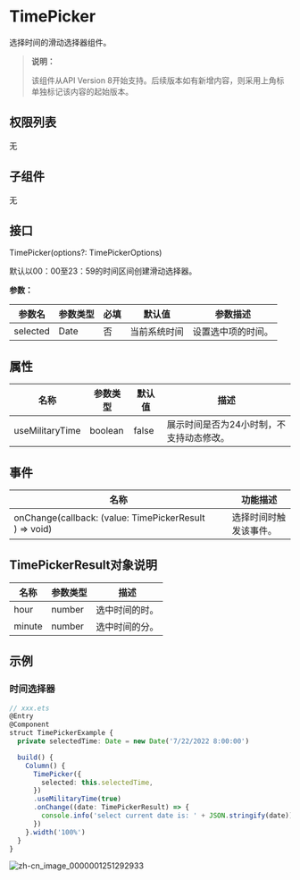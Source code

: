 # TimePicker

选择时间的滑动选择器组件。

> **说明：**
>
> 该组件从API Version 8开始支持。后续版本如有新增内容，则采用上角标单独标记该内容的起始版本。


## 权限列表

无


## 子组件

无


## 接口

TimePicker(options?: TimePickerOptions)

默认以00：00至23：59的时间区间创建滑动选择器。

**参数：**

| 参数名      | 参数类型 | 必填   | 默认值    | 参数描述      |
| -------- | ---- | ---- | ------ | --------- |
| selected | Date | 否    | 当前系统时间 | 设置选中项的时间。 |

## 属性

| 名称              | 参数类型    | 默认值   | 描述                    |
| --------------- | ------- | ----- | --------------------- |
| useMilitaryTime | boolean | false | 展示时间是否为24小时制，不支持动态修改。 |


## 事件

| 名称                                       | 功能描述        |
| ---------------------------------------- | ----------- |
| onChange(callback:&nbsp;(value:&nbsp;TimePickerResult )&nbsp;=&gt;&nbsp;void) | 选择时间时触发该事件。 |

## TimePickerResult对象说明
| 名称     | 参数类型   | 描述      |
| ------ | ------ | ------- |
| hour   | number | 选中时间的时。 |
| minute | number | 选中时间的分。 |


## 示例


### 时间选择器

```ts
// xxx.ets
@Entry
@Component
struct TimePickerExample {
  private selectedTime: Date = new Date('7/22/2022 8:00:00')

  build() {
    Column() {
      TimePicker({
        selected: this.selectedTime,
      })
      .useMilitaryTime(true)
      .onChange((date: TimePickerResult) => {
        console.info('select current date is: ' + JSON.stringify(date))
      })
    }.width('100%')
  }
}
```

![zh-cn_image_0000001251292933](figures/zh-cn_image_0000001251292933.gif)
